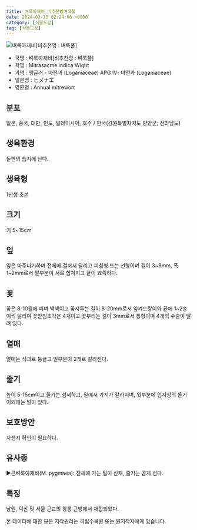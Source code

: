 ```yaml
---
title: 벼룩아재비_비추천명벼룩풀
date: 2024-03-15 02:24:06 +0800
category: [식물도감]
tag: [식물도감]
---
```




![벼룩아재비[비추천명 : 벼룩풀]](/fileUpload/plants/basic/Loganiaceae/Mitrasacme/14831/14831_1_th2.jpg)
- 국명 : 벼룩아재비[비추천명 : 벼룩풀]
- 학명 : Mitrasacme indica Wight
- 과명 : 앵글러 - 마전과 (Loganiaceae) APG Ⅳ- 마전과 (Loganiaceae)
- 일본명 : ヒメナエ
- 영문명 : Annual mitrewort


## 분포
일본, 중국, 대만, 인도, 말레이시아, 호주 / 한국(강원특별자치도 양양군; 전라남도) 
## 생육환경
들판의 습지에 난다.
## 생육형
1년생 초본
## 크기
키 5~15cm
## 잎
잎은 마주나기하며 전체에 걸쳐서 달리고 피침형 또는 선형이며 길이 3~8mm, 폭 1~2mm로서 밑부분이 서로 합쳐지고 끝이 뾰족하다.
## 꽃
꽃은 8-10월에 피며 백색이고 꽃자루는 길이 8-20mm로서 잎겨드랑이와 끝에 1~2송이씩 달리며 꽃받침조각은 4개이고 꽃부리는 길이 3mm로서 통형이며 4개의 수술이 달려 있다.
## 열매
열매는 삭과로 둥글고 밑부분이 2개로 갈라진다.
## 줄기
높이 5-15cm이고 줄기는 섬세하고, 밑에서 가지가 갈라지며, 윗부분에 입자상의 돌기이외에는 털이 있다.
## 보호방안
자생지 확인이 필요하다.
## 유사종
▶큰벼룩아재비(M. pygmaea): 전체에 가는 털이 산재, 줄기는 곧게 선다.
## 특징
남원, 덕산 및 서울 근교의 왕릉 근방에서 채집되었다.






본 데이터에 대한 모든 저작권리는 국립수목원 또는 원저작자에게 있습니다.

